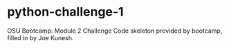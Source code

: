 # python-challenge-1
OSU Bootcamp: Module 2 Challenge
Code skeleton provided by bootcamp, filled in by Joe Kunesh.
